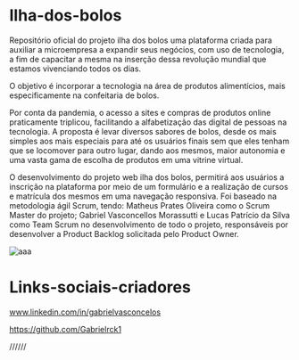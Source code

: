 # Ilha-dos-bolos
Repositório oficial do projeto ilha dos bolos
uma plataforma criada para auxiliar a microempresa a expandir seus negócios, 
com uso de tecnologia, a fim de capacitar a mesma na inserção dessa revolução 
mundial que estamos vivenciando todos os dias.

O objetivo é incorporar a tecnologia na área de produtos alimentícios, 
mais especificamente na confeitaria de bolos.

Por conta da pandemia, o acesso a sites e compras de produtos online 
praticamente triplicou, 
facilitando a alfabetização das digital de pessoas na tecnologia. 
A proposta é levar diversos sabores de bolos, desde os mais simples 
aos mais especiais para até os usuários finais sem que eles tenham que 
se locomover para outro lugar,
dando aos mesmos, maior autonomia e uma vasta gama de escolha de produtos 
em uma vitrine virtual.

O desenvolvimento do projeto web ilha dos bolos, permitirá aos usuários a 
inscrição na plataforma por meio de um formulário e a realização de cursos e 
matrícula dos mesmos em uma navegação responsiva. Foi baseado na metodologia 
ágil Scrum, tendo: Matheus Prates Oliveira como o Scrum Master do projeto; 
Gabriel Vasconcellos Morassutti e Lucas Patrício da Silva como Team Scrum no 
desenvolvimento de todo o projeto, responsáveis por desenvolver a Product 
Backlog solicitada pelo Product Owner.

![aaa](https://github.com/Gabrielrck1/Ilha-dos-bolos/assets/100093097/21ee637b-06c8-4224-b391-8f22e7660499)

# Links-sociais-criadores
www.linkedin.com/in/gabrielvasconcelos

https://github.com/Gabrielrck1

//////



